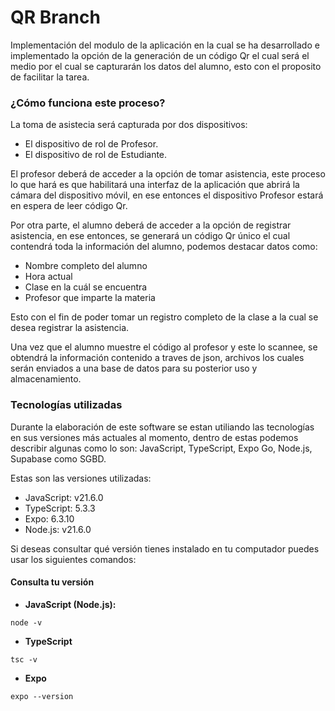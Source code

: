 # QR Branch

Implementación del modulo de la aplicación en la cual se ha desarrollado e implementado la opción de la generación de un código Qr el cual será el medio por el cual se capturarán los datos del alumno, esto con el proposito de facilitar la tarea.

### ¿Cómo funciona este proceso?

La toma de asistecia será capturada por dos dispositivos:

- El dispositivo de rol de Profesor.
- El dispositivo de rol de Estudiante.

El profesor deberá de acceder a la opción de tomar asistencia, este proceso lo que hará es que habilitará una interfaz de la aplicación que abrirá la cámara del dispositivo móvil, en ese entonces el dispositivo Profesor estará en espera de leer código Qr.

Por otra parte, el alumno deberá de acceder a la opción de registrar asistencia, en ese entonces, se generará un código Qr único el cual contendrá toda la información del alumno, podemos destacar datos como:

- Nombre completo del alumno
- Hora actual
- Clase en la cuál se encuentra
- Profesor que imparte la materia

Esto con el fin de poder tomar un registro completo de la clase a la cual se desea registrar la asistencia.

Una vez que el alumno muestre el código al profesor y este lo scannee, se obtendrá la información contenido a traves de json, archivos los cuales serán enviados a una base de datos para su posterior uso y almacenamiento.

### Tecnologías utilizadas

Durante la elaboración de este software se estan utiliando las tecnologías en sus versiones más actuales al momento, dentro de estas podemos describir algunas como lo son: JavaScript, TypeScript, Expo Go, Node.js, Supabase como SGBD.

Estas son las versiones utilizadas:

- JavaScript: v21.6.0
- TypeScript: 5.3.3
- Expo:       6.3.10
- Node.js:    v21.6.0

Si deseas consultar qué versión tienes instalado en tu computador puedes usar los siguientes comandos:

#### Consulta tu versión

- **JavaScript (Node.js):**
```
node -v
```

- **TypeScript**
```
tsc -v
```

- **Expo**
```
expo --version
```


